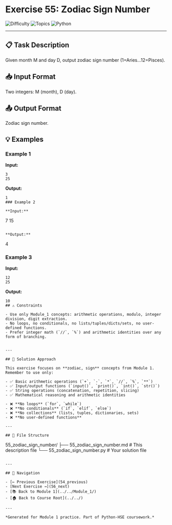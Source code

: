 # Exercise 55: Zodiac Sign Number

![Difficulty](https://img.shields.io/badge/Difficulty-Module%201-green)
![Topics](https://img.shields.io/badge/Topics-zodiac%2C%20sign-blue)
![Python](https://img.shields.io/badge/Python-Module%201%20Concepts-yellow)

---

## 📋 Task Description

Given month M and day D, output zodiac sign number (1=Aries...12=Pisces).
## 📥 Input Format

Two integers: M (month), D (day).
## 📤 Output Format

Zodiac sign number.
## 💡 Examples

### Example 1

**Input:**
```
3
25
```

**Output:**
```
1
### Example 2

**Input:**
```
7
15
```

**Output:**
```
4
### Example 3

**Input:**
```
12
25
```

**Output:**
```
10
## ⚠️ Constraints

- Use only Module_1 concepts: arithmetic operations, modulo, integer division, digit extraction.
- No loops, no conditionals, no lists/tuples/dicts/sets, no user-defined functions.
- Prefer integer math (`//`, `%`) and arithmetic identities over any form of branching.


---

## 🎯 Solution Approach

This exercise focuses on **zodiac, sign** concepts from Module 1. Remember to use only:

- ✅ Basic arithmetic operations (`+`, `-`, `*`, `//`, `%`, `**`)
- ✅ Input/output functions (`input()`, `print()`, `int()`, `str()`)
- ✅ String operations (concatenation, repetition, slicing)
- ✅ Mathematical reasoning and arithmetic identities

- ❌ **No loops** (`for`, `while`)
- ❌ **No conditionals** (`if`, `elif`, `else`)
- ❌ **No collections** (lists, tuples, dictionaries, sets)
- ❌ **No user-defined functions**

---

## 📁 File Structure
```
55_zodiac_sign_number/
├── 55_zodiac_sign_number.md     # This description file
└── 55_zodiac_sign_number.py     # Your solution file
```

---

## 🔗 Navigation

- [← Previous Exercise](54_previous) 
- [Next Exercise →](56_next)
- [📚 Back to Module 1](../../Module_1/)
- [🏠 Back to Course Root](../../)

---

*Generated for Module 1 practice. Part of Python-HSE coursework.*
